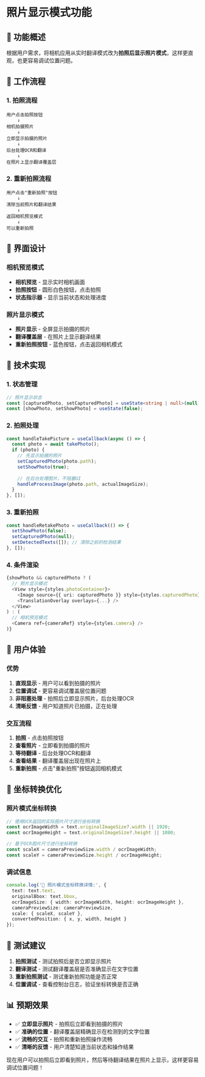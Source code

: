 # 照片显示模式功能

## 🎯 功能概述

根据用户需求，将相机应用从实时翻译模式改为**拍照后显示照片模式**，这样更直观，也更容易调试位置问题。

## 🔄 工作流程

### 1. 拍照流程
```
用户点击拍照按钮
    ↓
相机拍摄照片
    ↓
立即显示拍摄的照片
    ↓
后台处理OCR和翻译
    ↓
在照片上显示翻译覆盖层
```

### 2. 重新拍照流程
```
用户点击"重新拍照"按钮
    ↓
清除当前照片和翻译结果
    ↓
返回相机预览模式
    ↓
可以重新拍照
```

## 🎨 界面设计

### 相机预览模式
- **相机预览** - 显示实时相机画面
- **拍照按钮** - 圆形白色按钮，点击拍照
- **状态指示器** - 显示当前状态和处理进度

### 照片显示模式
- **照片显示** - 全屏显示拍摄的照片
- **翻译覆盖层** - 在照片上显示翻译结果
- **重新拍照按钮** - 蓝色按钮，点击返回相机模式

## 🔧 技术实现

### 1. 状态管理
```typescript
// 照片显示状态
const [capturedPhoto, setCapturedPhoto] = useState<string | null>(null);
const [showPhoto, setShowPhoto] = useState(false);
```

### 2. 拍照处理
```typescript
const handleTakePicture = useCallback(async () => {
  const photo = await takePhoto();
  if (photo) {
    // 先显示拍摄的照片
    setCapturedPhoto(photo.path);
    setShowPhoto(true);
    
    // 在后台处理图片，不阻塞UI
    handleProcessImage(photo.path, actualImageSize);
  }
}, []);
```

### 3. 重新拍照
```typescript
const handleRetakePhoto = useCallback(() => {
  setShowPhoto(false);
  setCapturedPhoto(null);
  setDetectedTexts([]); // 清除之前的检测结果
}, []);
```

### 4. 条件渲染
```typescript
{showPhoto && capturedPhoto ? (
  // 照片显示模式
  <View style={styles.photoContainer}>
    <Image source={{ uri: capturedPhoto }} style={styles.capturedPhoto} />
    <TranslationOverlay overlays={...} />
  </View>
) : (
  // 相机预览模式
  <Camera ref={cameraRef} style={styles.camera} />
)}
```

## 📱 用户体验

### 优势
1. **直观显示** - 用户可以看到拍摄的照片
2. **位置调试** - 更容易调试覆盖层位置问题
3. **非阻塞处理** - 拍照后立即显示照片，后台处理OCR
4. **清晰反馈** - 用户知道照片已拍摄，正在处理

### 交互流程
1. **拍照** - 点击拍照按钮
2. **查看照片** - 立即看到拍摄的照片
3. **等待翻译** - 后台处理OCR和翻译
4. **查看结果** - 翻译覆盖层出现在照片上
5. **重新拍照** - 点击"重新拍照"按钮返回相机模式

## 🎯 坐标转换优化

### 照片模式坐标转换
```typescript
// 使用OCR返回的实际图片尺寸进行坐标转换
const ocrImageWidth = text.originalImageSize?.width || 1920;
const ocrImageHeight = text.originalImageSize?.height || 1080;

// 基于OCR图片尺寸进行坐标转换
const scaleX = cameraPreviewSize.width / ocrImageWidth;
const scaleY = cameraPreviewSize.height / ocrImageHeight;
```

### 调试信息
```typescript
console.log('🎯 照片模式坐标转换详情:', {
  text: text.text,
  originalBbox: text.bbox,
  ocrImageSize: { width: ocrImageWidth, height: ocrImageHeight },
  cameraPreviewSize: cameraPreviewSize,
  scale: { scaleX, scaleY },
  convertedPosition: { x, y, width, height }
});
```

## 🧪 测试建议

1. **拍照测试** - 测试拍照后是否立即显示照片
2. **翻译测试** - 测试翻译覆盖层是否准确显示在文字位置
3. **重新拍照测试** - 测试重新拍照功能是否正常
4. **位置调试** - 查看控制台日志，验证坐标转换是否正确

## 📊 预期效果

- ✅ **立即显示照片** - 拍照后立即看到拍摄的照片
- ✅ **准确的位置** - 翻译覆盖层精确显示在检测到的文字位置
- ✅ **流畅的交互** - 拍照和重新拍照操作流畅
- ✅ **清晰的反馈** - 用户清楚知道当前状态和操作结果

现在用户可以拍照后立即看到照片，然后等待翻译结果在照片上显示，这样更容易调试位置问题！
